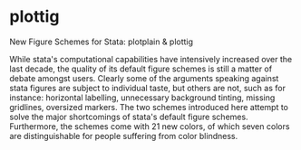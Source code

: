 # plottig
New Figure Schemes for Stata: plotplain & plottig

While stata's computational capabilities have intensively increased over the last decade, the quality of its default figure schemes is still a matter of debate amongst users. Clearly some of the arguments speaking against stata figures are subject to individual taste, but others are not, such as for instance: horizontal labelling, unnecessary background tinting, missing gridlines, oversized markers. The two schemes introduced here attempt to solve the major shortcomings of stata's default figure schemes. 
Furthermore, the schemes come with 21 new colors, of which seven colors are distinguishable for people suffering from color blindness. 
